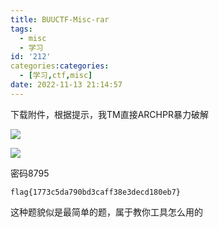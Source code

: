 ```yaml
---
title: BUUCTF-Misc-rar
tags:
  - misc
  - 学习
id: '212'
categories:categories:
  - [学习,ctf,misc]
date: 2022-11-13 21:14:57
---
```


下载附件，根据提示，我TM直接ARCHPR暴力破解

![](https://pic.niaoluo.top/%E7%BD%91%E7%AB%99%E8%B0%83%E7%94%A8/misc%E9%9C%80%E8%A6%81/BUUCTF-Misc-rar/image-23.png)

![](https://pic.niaoluo.top/%E7%BD%91%E7%AB%99%E8%B0%83%E7%94%A8/misc%E9%9C%80%E8%A6%81/BUUCTF-Misc-rar/image-24.png)

密码8795

```
flag{1773c5da790bd3caff38e3decd180eb7}
```

这种题貌似是最简单的题，属于教你工具怎么用的